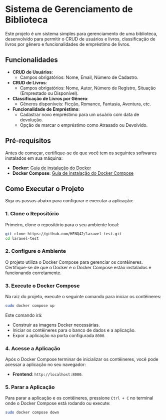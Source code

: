 # Sistema de Gerenciamento de Biblioteca

Este projeto é um sistema simples para gerenciamento de uma biblioteca, desenvolvido para permitir o CRUD de usuários e livros, classificação de livros por gênero e funcionalidades de empréstimo de livros.

## Funcionalidades

- **CRUD de Usuários**:
  - Campos obrigatórios: Nome, Email, Número de Cadastro.
- **CRUD de Livros**:
  - Campos obrigatórios: Nome, Autor, Número de Registro, Situação (Emprestado ou Disponível).
- **Classificação de Livros por Gênero**:
  - Gêneros disponíveis: Ficção, Romance, Fantasia, Aventura, etc.
- **Funcionalidade de Empréstimo**:
  - Cadastrar novo empréstimo para um usuário com data de devolução.
  - Opção de marcar o empréstimo como Atrasado ou Devolvido.

## Pré-requisitos

Antes de começar, certifique-se de que você tem os seguintes softwares instalados em sua máquina:

- **Docker**: [Guia de instalação do Docker](https://docs.docker.com/get-docker/)
- **Docker Compose**: [Guia de instalação do Docker Compose](https://docs.docker.com/compose/install/)

## Como Executar o Projeto

Siga os passos abaixo para configurar e executar a aplicação:

### 1. Clone o Repositório

Primeiro, clone o repositório para o seu ambiente local:

```bash
git clone https://github.com/HENQ42/laravel-test.git
cd laravel-test
```

### 2. Configure o Ambiente

O projeto utiliza o Docker Compose para gerenciar os contêineres. Certifique-se de que o Docker e o Docker Compose estão instalados e funcionando corretamente.

### 3. Execute o Docker Compose

Na raiz do projeto, execute o seguinte comando para iniciar os contêineres:

```bash
sudo docker compose up
```

Este comando irá:
- Construir as imagens Docker necessárias.
- Iniciar os contêineres para o banco de dados e a aplicação.
- Expor a aplicação na porta configurada `8000`.

### 4. Acesse a Aplicação

Após o Docker Compose terminar de inicializar os contêineres, você pode acessar a aplicação no seu navegador:

- **Frontend**: `http://localhost:8000`.

### 5. Parar a Aplicação

Para parar a aplicação e os contêineres, pressione `Ctrl + C` no terminal onde o Docker Compose está rodando ou execute:

```bash
sudo docker compose down
```